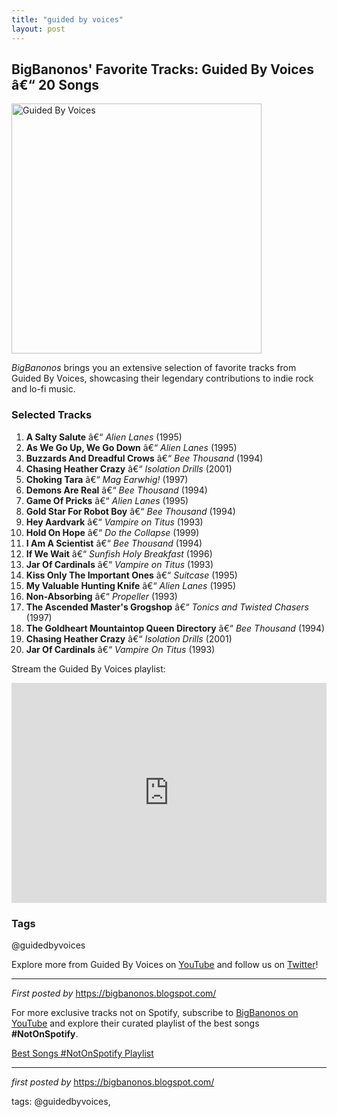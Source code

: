 ```yaml
---
title: "guided by voices"
layout: post
---
```

<h2>BigBanonos' Favorite Tracks: Guided By Voices â€“ 20 Songs</h2> <div > <a href="https://img.youtube.com/vi/A_AIfBGCYwU/0.jpg"> <img src="https://img.youtube.com/vi/A_AIfBGCYwU/0.jpg" alt="Guided By Voices" width="400" /> </a>
</div> <p><em>BigBanonos</em> brings you an extensive selection of favorite tracks from Guided By Voices, showcasing their legendary contributions to indie rock and lo-fi music.</p> <h3>Selected Tracks</h3>
<ol> <li><strong>A Salty Salute</strong> â€“ <em>Alien Lanes</em> (1995)</li> <li><strong>As We Go Up, We Go Down</strong> â€“ <em>Alien Lanes</em> (1995)</li> <li><strong>Buzzards And Dreadful Crows</strong> â€“ <em>Bee Thousand</em> (1994)</li> <li><strong>Chasing Heather Crazy</strong> â€“ <em>Isolation Drills</em> (2001)</li> <li><strong>Choking Tara</strong> â€“ <em>Mag Earwhig!</em> (1997)</li> <li><strong>Demons Are Real</strong> â€“ <em>Bee Thousand</em> (1994)</li> <li><strong>Game Of Pricks</strong> â€“ <em>Alien Lanes</em> (1995)</li> <li><strong>Gold Star For Robot Boy</strong> â€“ <em>Bee Thousand</em> (1994)</li> <li><strong>Hey Aardvark</strong> â€“ <em>Vampire on Titus</em> (1993)</li> <li><strong>Hold On Hope</strong> â€“ <em>Do the Collapse</em> (1999)</li> <li><strong>I Am A Scientist</strong> â€“ <em>Bee Thousand</em> (1994)</li> <li><strong>If We Wait</strong> â€“ <em>Sunfish Holy Breakfast</em> (1996)</li> <li><strong>Jar Of Cardinals</strong> â€“ <em>Vampire on Titus</em> (1993)</li> <li><strong>Kiss Only The Important Ones</strong> â€“ <em>Suitcase</em> (1995)</li> <li><strong>My Valuable Hunting Knife</strong> â€“ <em>Alien Lanes</em> (1995)</li> <li><strong>Non-Absorbing</strong> â€“ <em>Propeller</em> (1993)</li> <li><strong>The Ascended Master's Grogshop</strong> â€“ <em>Tonics and Twisted Chasers</em> (1997)</li> <li><strong>The Goldheart Mountaintop Queen Directory</strong> â€“ <em>Bee Thousand</em> (1994)</li> <li><strong>Chasing Heather Crazy</strong> â€“ <em>Isolation Drills</em> (2001)</li> <li><strong>Jar Of Cardinals</strong> â€“ <em>Vampire On Titus</em> (1993)</li>
</ol> <p>Stream the Guided By Voices playlist:</p>
<iframe src="https://open.spotify.com/embed/playlist/5Vrw085NcDulECURcfnsmB?utm_source=generator" width="100%" height="352" frameBorder="0" allowfullscreen="" allow="autoplay; clipboard-write; encrypted-media; fullscreen; picture-in-picture" loading="lazy"></iframe> <h3>Tags</h3>
<p>@guidedbyvoices</p> <p>Explore more from Guided By Voices on <a href="https://www.youtube.com/@BigBanonos" target="_blank">YouTube</a> and follow us on <a href="https://twitter.com/BigBanonos" target="_blank">Twitter</a>!</p> <hr />
<p><em>First posted by</em> <a href="https://bigbanonos.blogspot.com/" rel="noopener" target="_new">https://bigbanonos.blogspot.com/</a></p>


<!--Subscribe and Playlist Links-->
<div>
    <p>For more exclusive tracks not on Spotify, subscribe to <a href="https://www.youtube.com/@BigBanonos" target="_blank">BigBanonos on YouTube</a> and explore their curated playlist of the best songs <strong>#NotOnSpotify</strong>.</p>
    <p><a href="https://www.youtube.com/playlist?list=PLtuNtuTatqI0kFahUCbtbfenC_ET5O_tr" target="_blank">Best Songs #NotOnSpotify Playlist<br /></a></p></div>

<hr />

<p><em>first posted by</em> <a href="https://bigbanonos.blogspot.com/" rel="noopener" target="_new">https://bigbanonos.blogspot.com/</a></p>

<p>tags: @guidedbyvoices,</p>
